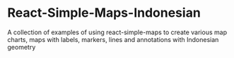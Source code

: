 # React-Simple-Maps-Indonesian
A collection of examples of using react-simple-maps to create various map charts, maps with labels, markers, lines and annotations with Indonesian geometry
